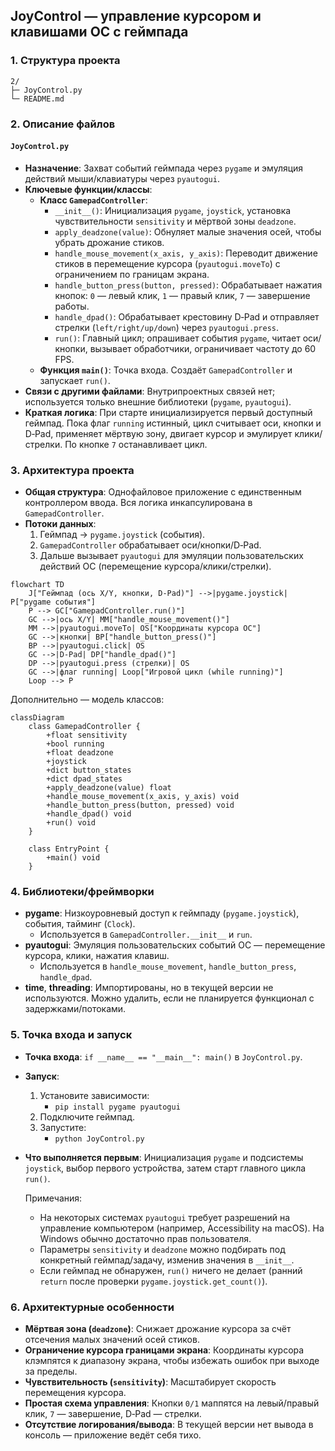 ## JoyControl — управление курсором и клавишами ОС с геймпада

### 1. Структура проекта

```
2/
├─ JoyControl.py
└─ README.md
```

### 2. Описание файлов

#### `JoyControl.py`
- **Назначение**: Захват событий геймпада через `pygame` и эмуляция действий мыши/клавиатуры через `pyautogui`.
- **Ключевые функции/классы**:
  - **Класс `GamepadController`**:
    - `__init__()`: Инициализация `pygame`, `joystick`, установка чувствительности `sensitivity` и мёртвой зоны `deadzone`.
    - `apply_deadzone(value)`: Обнуляет малые значения осей, чтобы убрать дрожание стиков.
    - `handle_mouse_movement(x_axis, y_axis)`: Переводит движение стиков в перемещение курсора (`pyautogui.moveTo`) с ограничением по границам экрана.
    - `handle_button_press(button, pressed)`: Обрабатывает нажатия кнопок: `0` — левый клик, `1` — правый клик, `7` — завершение работы.
    - `handle_dpad()`: Обрабатывает крестовину D‑Pad и отправляет стрелки (`left/right/up/down`) через `pyautogui.press`.
    - `run()`: Главный цикл; опрашивает события `pygame`, читает оси/кнопки, вызывает обработчики, ограничивает частоту до 60 FPS.
  - **Функция `main()`**: Точка входа. Создаёт `GamepadController` и запускает `run()`.
- **Связи с другими файлами**: Внутрипроектных связей нет; используется только внешние библиотеки (`pygame`, `pyautogui`).
- **Краткая логика**: При старте инициализируется первый доступный геймпад. Пока флаг `running` истинный, цикл считывает оси, кнопки и D‑Pad, применяет мёртвую зону, двигает курсор и эмулирует клики/стрелки. По кнопке `7` останавливает цикл.

### 3. Архитектура проекта

- **Общая структура**: Однофайловое приложение с единственным контроллером ввода. Вся логика инкапсулирована в `GamepadController`.
- **Потоки данных**:
  1) Геймпад → `pygame.joystick` (события).
  2) `GamepadController` обрабатывает оси/кнопки/D‑Pad.
  3) Дальше вызывает `pyautogui` для эмуляции пользовательских действий ОС (перемещение курсора/клики/стрелки).

```mermaid
flowchart TD
    J["Геймпад (ось X/Y, кнопки, D‑Pad)"] -->|pygame.joystick| P["pygame события"]
    P --> GC["GamepadController.run()"]
    GC -->|ось X/Y| MM["handle_mouse_movement()"]
    MM -->|pyautogui.moveTo| OS["Координаты курсора ОС"]
    GC -->|кнопки| BP["handle_button_press()"]
    BP -->|pyautogui.click| OS
    GC -->|D‑Pad| DP["handle_dpad()"]
    DP -->|pyautogui.press (стрелки)| OS
    GC -->|флаг running| Loop["Игровой цикл (while running)"]
    Loop --> P
```

Дополнительно — модель классов:

```mermaid
classDiagram
    class GamepadController {
        +float sensitivity
        +bool running
        +float deadzone
        +joystick
        +dict button_states
        +dict dpad_states
        +apply_deadzone(value) float
        +handle_mouse_movement(x_axis, y_axis) void
        +handle_button_press(button, pressed) void
        +handle_dpad() void
        +run() void
    }

    class EntryPoint {
        +main() void
    }
```

### 4. Библиотеки/фреймворки

- **pygame**: Низкоуровневый доступ к геймпаду (`pygame.joystick`), события, тайминг (`Clock`).
  - Используется в `GamepadController.__init__` и `run`.
- **pyautogui**: Эмуляция пользовательских событий ОС — перемещение курсора, клики, нажатия клавиш.
  - Используется в `handle_mouse_movement`, `handle_button_press`, `handle_dpad`.
- **time**, **threading**: Импортированы, но в текущей версии не используются. Можно удалить, если не планируется функционал с задержками/потоками.

### 5. Точка входа и запуск

- **Точка входа**: `if __name__ == "__main__": main()` в `JoyControl.py`.
- **Запуск**:
  1) Установите зависимости:
     - `pip install pygame pyautogui`
  2) Подключите геймпад.
  3) Запустите:
     - `python JoyControl.py`
- **Что выполняется первым**: Инициализация `pygame` и подсистемы `joystick`, выбор первого устройства, затем старт главного цикла `run()`.
  
  Примечания:
  - На некоторых системах `pyautogui` требует разрешений на управление компьютером (например, Accessibility на macOS). На Windows обычно достаточно прав пользователя.
  - Параметры `sensitivity` и `deadzone` можно подбирать под конкретный геймпад/задачу, изменив значения в `__init__`.
  - Если геймпад не обнаружен, `run()` ничего не делает (ранний `return` после проверки `pygame.joystick.get_count()`).

### 6. Архитектурные особенности

- **Мёртвая зона (`deadzone`)**: Снижает дрожание курсора за счёт отсечения малых значений осей стиков.
- **Ограничение курсора границами экрана**: Координаты курсора клэмпятся к диапазону экрана, чтобы избежать ошибок при выходе за пределы.
- **Чувствительность (`sensitivity`)**: Масштабирует скорость перемещения курсора.
- **Простая схема управления**: Кнопки `0/1` маппятся на левый/правый клик, `7` — завершение, D‑Pad — стрелки.
- **Отсутствие логирования/вывода**: В текущей версии нет вывода в консоль — приложение ведёт себя тихо.
